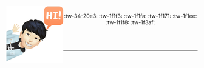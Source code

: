 <img align="left" width="150" height="150" alt="4NUBlS" src="https://raw.githubusercontent.com/4NUBlS/4NUBlS/master/assets/avatar.png"/>

<br />
<center>:tw-34-20e3: :tw-1f1f3: :tw-1f1fa: :tw-1f171: :tw-1f1ee: :tw-1f1f8: :tw-1f3af:</center>
<br />
<br />
<br />

---